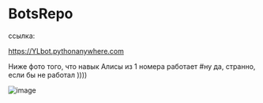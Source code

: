 # BotsRepo

ссылка: 

https://YLbot.pythonanywhere.com


Ниже фото того, что навык Алисы из 1 номера работает #ну да, странно, если бы не работал ))))


![image](https://user-images.githubusercontent.com/102421671/225329636-c0bd3474-66b6-4a20-a053-9a7ebebcb7cf.png)
